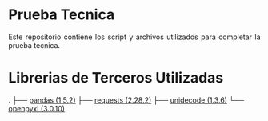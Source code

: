 # Prueba Tecnica
<p align="justify">
Este repositorio contiene los script y archivos utilizados para completar la prueba tecnica. 
</p>

# Librerias de Terceros Utilizadas
.
├── [pandas (1.5.2)](https://pypi.org/project/pandas/)
├── [requests (2.28.2)](https://pypi.org/project/requests/)
├── [unidecode (1.3.6)](https://pypi.org/project/Unidecode/)
└── [openpyxl (3.0.10)](https://pypi.org/project/openpyxl/)

